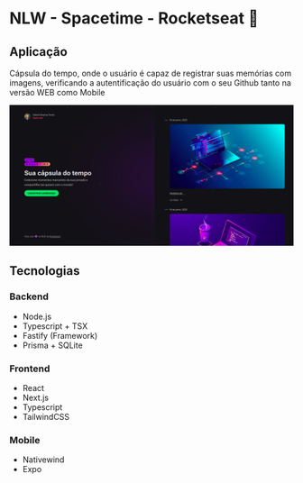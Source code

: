 # NLW - Spacetime - Rocketseat :rocket:
## Aplicação
Cápsula do tempo, onde o usuário é capaz de registrar suas memórias com imagens, verificando a autentificação do usuário com o seu Github tanto na versão WEB como Mobile

<div>
  <img src="./assets/2023-06-18_18-58.png" alt="Application print screen image"/>
</div>

## Tecnologias

### Backend
- Node.js
- Typescript + TSX
- Fastify (Framework)
- Prisma + SQLite

### Frontend
- React
- Next.js
- Typescript
- TailwindCSS

### Mobile
- Nativewind
- Expo
